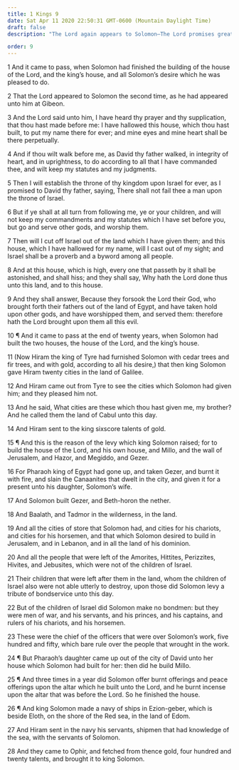 ```yaml
---
title: 1 Kings 9
date: Sat Apr 11 2020 22:50:31 GMT-0600 (Mountain Daylight Time)
draft: false
description: "The Lord again appears to Solomon—The Lord promises great blessings if the Israelites are obedient and great cursings if they forsake Him—Solomon reigns in splendor, levies tribute upon the non-Israelites, and builds a navy of ships."

order: 9
---
```

    
1 And it came to pass, when Solomon had finished the building of the house of the Lord, and the king’s house, and all Solomon’s desire which he was pleased to do.

2 That the Lord appeared to Solomon the second time, as he had appeared unto him at Gibeon.

3 And the Lord said unto him, I have heard thy prayer and thy supplication, that thou hast made before me: I have hallowed this house, which thou hast built, to put my name there for ever; and mine eyes and mine heart shall be there perpetually.

4 And if thou wilt walk before me, as David thy father walked, in integrity of heart, and in uprightness, to do according to all that I have commanded thee, and wilt keep my statutes and my judgments.

5 Then I will establish the throne of thy kingdom upon Israel for ever, as I promised to David thy father, saying, There shall not fail thee a man upon the throne of Israel.

6 But if ye shall at all turn from following me, ye or your children, and will not keep my commandments and my statutes which I have set before you, but go and serve other gods, and worship them.

7 Then will I cut off Israel out of the land which I have given them; and this house, which I have hallowed for my name, will I cast out of my sight; and Israel shall be a proverb and a byword among all people.

8 And at this house, which is high, every one that passeth by it shall be astonished, and shall hiss; and they shall say, Why hath the Lord done thus unto this land, and to this house.

9 And they shall answer, Because they forsook the Lord their God, who brought forth their fathers out of the land of Egypt, and have taken hold upon other gods, and have worshipped them, and served them: therefore hath the Lord brought upon them all this evil.

10 ¶ And it came to pass at the end of twenty years, when Solomon had built the two houses, the house of the Lord, and the king’s house.

11 (Now Hiram the king of Tyre had furnished Solomon with cedar trees and fir trees, and with gold, according to all his desire,) that then king Solomon gave Hiram twenty cities in the land of Galilee.

12 And Hiram came out from Tyre to see the cities which Solomon had given him; and they pleased him not.

13 And he said, What cities are these which thou hast given me, my brother? And he called them the land of Cabul unto this day.

14 And Hiram sent to the king sixscore talents of gold.

15 ¶ And this is the reason of the levy which king Solomon raised; for to build the house of the Lord, and his own house, and Millo, and the wall of Jerusalem, and Hazor, and Megiddo, and Gezer.

16 For Pharaoh king of Egypt had gone up, and taken Gezer, and burnt it with fire, and slain the Canaanites that dwelt in the city, and given it for a present unto his daughter, Solomon’s wife.

17 And Solomon built Gezer, and Beth-horon the nether.

18 And Baalath, and Tadmor in the wilderness, in the land.

19 And all the cities of store that Solomon had, and cities for his chariots, and cities for his horsemen, and that which Solomon desired to build in Jerusalem, and in Lebanon, and in all the land of his dominion.

20 And all the people that were left of the Amorites, Hittites, Perizzites, Hivites, and Jebusites, which were not of the children of Israel.

21 Their children that were left after them in the land, whom the children of Israel also were not able utterly to destroy, upon those did Solomon levy a tribute of bondservice unto this day.

22 But of the children of Israel did Solomon make no bondmen: but they were men of war, and his servants, and his princes, and his captains, and rulers of his chariots, and his horsemen.

23 These were the chief of the officers that were over Solomon’s work, five hundred and fifty, which bare rule over the people that wrought in the work.

24 ¶ But Pharaoh’s daughter came up out of the city of David unto her house which Solomon had built for her: then did he build Millo.

25 ¶ And three times in a year did Solomon offer burnt offerings and peace offerings upon the altar which he built unto the Lord, and he burnt incense upon the altar that was before the Lord. So he finished the house.

26 ¶ And king Solomon made a navy of ships in Ezion-geber, which is beside Eloth, on the shore of the Red sea, in the land of Edom.

27 And Hiram sent in the navy his servants, shipmen that had knowledge of the sea, with the servants of Solomon.

28 And they came to Ophir, and fetched from thence gold, four hundred and twenty talents, and brought it to king Solomon.
